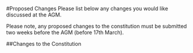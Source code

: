 #Proposed Changes
Please list below any changes you would like discussed at the AGM. 

Please note, any proposed changes to the constitution must be submitted two 
weeks before the AGM (before 17th March).

##Changes to the Constitution

<!--- Example:
###Update aim of society
Currently there is no listed aim, this section is currently blank.

Proposed by: Bob (abc12)
Seconded by: Alice (xyz89)
--->
